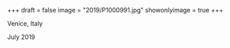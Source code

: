 +++
draft = false
image = "2019/P1000991.jpg"
showonlyimage = true
+++

Venice, Italy

July 2019
<!--more-->
